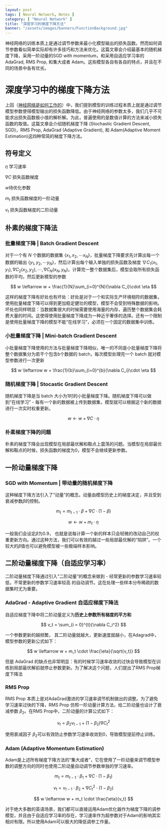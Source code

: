 ```yaml
---
layout: post
tags: [ Neural Network, Notes ]
category: [ "Neural Network" ]
title: "深度学习的梯度下降方法"
banner: "/assets/images/banners/FunctionBackground.jpg"
---
```


神经网络的训练本质上是通过调节参数来最小化模型输出的损失函数。然而如何调节参数看似简单实际却有许多技巧和方法来优化。这篇文章会介绍最基本的随机梯度下降，采用一阶动量的SGD with momentum，和采用自适应学习率的AdaGrad, RMS Prop, 和集大成者 Adam。这些模型各自有各自的特点，并且在不同的场景中各有优劣。

# 深度学习中的梯度下降方法

上回（[神经网络是如何工作的](https://markchenyutian.github.io/Markchen_Blog/2020/07/31/How-do-Neural-Network-Work.html)）中，我们提到模型的训练过程本质上就是通过调节模型参数使得模型输出的损失函数降低。由于神经网络的参数太多，我们几乎不可能求出损失函数极小值的解析解。为此，普遍使用的是数值计算的方法来减小损失函数的取值。这篇文章会介绍随机梯度下降 (Stochastic Gradient Descent, SGD)，RMS Prop, AdaGrad (Adaptive Gradient), 和 Adam(Adaptive Moment Estimation)这四种常简的梯度下降方法。

## 符号定义

$\eta$ 学习速率

$\nabla C$ 损失函数梯度

$w$待优化参数

$m_t$ 损失函数梯度的一阶动量

$v_t$ 损失函数梯度的二阶动量

## 朴素的梯度下降法
### 批量梯度下降  |  Batch Gradient Descent
对于一个有 $N$ 个数据的数据集 $\{x_1, x_2, \cdots x_N\}$，批量梯度下降要求先计算出每一个数据的输出 $\{y_1, y_2, \cdots y_N\}$，然后计算出每个输入单独的损失函数及梯度 $\nabla C_1(x_1, y_1), \nabla C_2(x_2, y_2), \cdots, \nabla C_N(x_N, y_N)$。计算完一整个数据集后，模型会取所有损失函数的平均，然后更新模型的参数

$$
w \leftarrow w + \frac{1}{N}\sum_{i=0}^{N}{\nabla C_i}\cdot \eta
$$

这样的梯度下降有好处也有坏处：好处是对于一个和实际生产环境相符的数据集，使用批量梯度下降可以得到更加稳定健壮的模型，模型不会受到特殊数据的影响。坏处也同样明显：当数据集很大的时候需要使用海量的内存，遍历整个数据集会耗费大量的时间。这使得使用批量梯度下降成为一种近乎奢侈的选择。还有一个限制是使用批量梯度下降的模型不能“在线学习”，必须在一个固定的数据集中训练。

### 小批量梯度下降  |  Mini-batch Gradient Descent
小批量梯度下降使用的方法与批量梯度下降相似，唯一的不同是小批量梯度下降将整个数据集分为若干个包含$b$个数据的 batch，每次模型处理完一个 batch 就对模型参数进行一次更新

$$
w \leftarrow w + \frac{1}{b}\sum_{i=0}^{b}{\nabla C_i}\cdot \eta
$$

### 随机梯度下降  |  Stocastic Gradient Descent
随机梯度下降是当 batch 大小为1时的小批量梯度下降。随机梯度下降可以做到“在线学习” - 每有一个新的数据被上传到数据集，模型就可以根据这个新的数据进行一次实时权重更新。

$$
w \leftarrow w + \nabla C \cdot \eta
$$

### 朴素梯度下降的问题
朴素的梯度下降会出现模型在局部最优解和鞍点上震荡的问题。当模型在局部最优解和鞍点的时候，损失函数的梯度为0，模型不会继续更新参数。

## 一阶动量梯度下降

### SGD with Momentum  |  带动量的随机梯度下降
这种梯度下降方法引入了“动量”的概念。动量由模型历史上的梯度决定，并且受到衰减参数$\beta$的控制。

$$
m_t = m_{t-1} \cdot \beta + \nabla C \cdot (1 - \beta)
$$

$$
w \leftarrow w + m_t \cdot \eta
$$

一般我们会设定$\beta$为0.9， 也就是说每计算一个新的样本只会轻微的改动自己的权重更新方向。通过这种方法，我们可以有效的越过一些局部最优解的“陷阱”。一个较大的$\beta$值也可以避免模型被一些极端样本影响。

## 二阶动量梯度下降（自适应学习率）

二阶动量梯度下降通过引入“二阶动量”的概念来做到 - 经常更新的参数学习速率较低，不常更新的参数学习速率较高 的自动调节。这在处理一些样本分布稀疏的数据集时尤为重要。

### AdaGrad - Adaptive Gradient 自适应梯度下降法
自适应梯度下降中将二阶动量定义为**历史上参数所有梯度的平方和**

$$
v_t = \sum_{i = 0}^{t}{\nabla C_i^2}
$$

一个参数更新的越频繁， 其二阶动量就越大，更新速度就越小，在Adagrad中，模型参数的更新公式如下：

$$
w \leftarrow w + m_t \cdot \frac{\eta}{\sqrt{v_t}}
$$

但是 AdaGrad 的缺点也非常明显：有的时候学习速率收敛的过快会导致模型在训练到局部最优解前就停止参数更新。为了解决这个问题，人们提出了RMS Prop梯度下降法

### RMS Prop
RMS Prop 本质上是对AdaGrad激进的学习速率调节机制做出的调整。为了避免学习速率过快的下降，RMS Prop 仿照一阶动量计算方法，给二阶动量也设计了衰减参数 $\beta_2$。在RMS Prop中，二阶动量的计算公式如下：

$$
v_t = \beta_2 v_{t - 1} + (1 - \beta_2) \nabla C_t^2
$$

使用衰减因子 $\beta_2$可以有效防止参数学习速率收敛到0，导致模型提前停止训练。

### Adam (Adaptive Momentum Estimation)
Adam是上述所有梯度下降方法的“集大成者”，它在使用了一阶动量来调节模型参数的调整方向的同时也使用二阶动量自动调节参数单独的学习速率。

$$
m_t = m_{t-1} \cdot \beta_1 + \nabla C \cdot (1 - \beta_1)
$$

$$
v_t = v_{t - 1}\cdot \beta_2 + \nabla C_t^2\cdot (1 - \beta_2)
$$

$$
w \leftarrow w + m_t \cdot \frac{\eta}{v_t}
$$

对于绝大多数的英语场景，我们都可以直接运用Adam优化器作为梯度下降的调参模型，并且由于自适应学习率的存在，学习速率作为超参数对于Adam的影响其实相对有限。所以使用Adam可以极大的降低调参工作量。